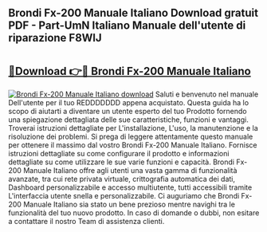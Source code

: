 ## Brondi Fx-200 Manuale Italiano Download gratuit PDF - Part-UmN Italiano Manuale dell'utente di riparazione F8WlJ

# <h2><a href="http://dfgt4s.blite.top/?on=Brondi+Fx-200+Manuale+Italiano">🔗Download 👉🔴 Brondi Fx-200 Manuale Italiano</a></h2>

[![Brondi Fx-200 Manuale Italiano download](https://i.imgur.com/lujVjoI.png)](http://dfgt4s.blite.top/?on=Brondi+Fx-200+Manuale+Italiano)
Saluti e benvenuto nel manuale Dell'utente per il tuo REDDDDDDD appena acquistato. Questa guida ha lo scopo di aiutarti a diventare un utente esperto del tuo Prodotto fornendo una spiegazione dettagliata delle sue caratteristiche, funzioni e vantaggi. Troverai istruzioni dettagliate per L'installazione, L'uso, la manutenzione e la risoluzione dei problemi. Si prega di leggere attentamente questo manuale per ottenere il massimo dal vostro Brondi Fx-200 Manuale Italiano. Fornisce istruzioni dettagliate su come configurare il prodotto e informazioni dettagliate su come utilizzare le sue varie funzioni e capacità. Brondi Fx-200 Manuale Italiano offre agli utenti una vasta gamma di funzionalità avanzate, tra cui rete privata virtuale, crittografia automatica dei dati, Dashboard personalizzabile e accesso multiutente, tutti accessibili tramite L'interfaccia utente snella e personalizzabile. Ci auguriamo che Brondi Fx-200 Manuale Italiano sia stato un bene prezioso mentre navighi tra le funzionalità del tuo nuovo prodotto. In caso di domande o dubbi, non esitare a contattare il nostro Team di assistenza clienti.
